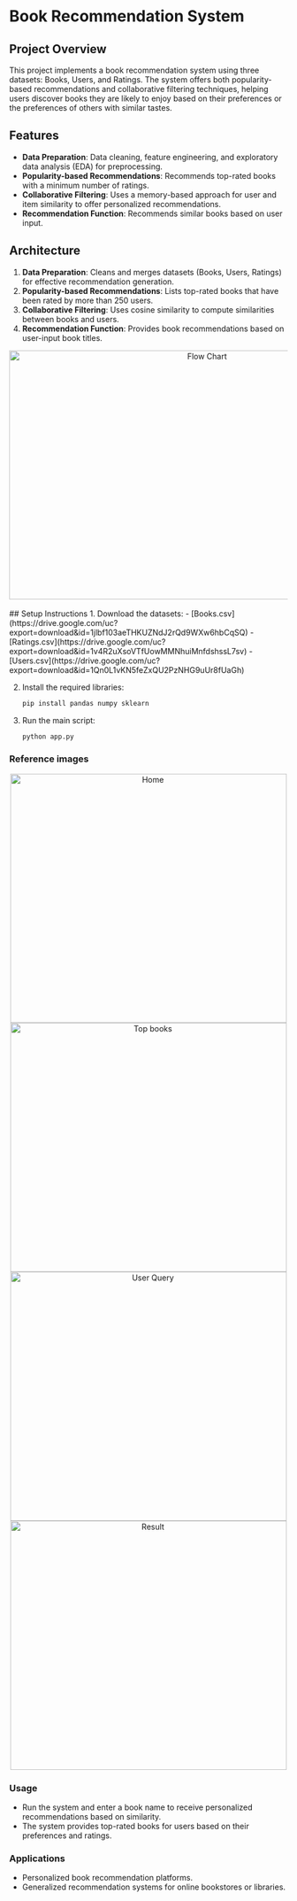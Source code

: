 # Book Recommendation System

## Project Overview
This project implements a book recommendation system using three datasets: Books, Users, and Ratings. The system offers both popularity-based recommendations and collaborative filtering techniques, helping users discover books they are likely to enjoy based on their preferences or the preferences of others with similar tastes.

## Features
- **Data Preparation**: Data cleaning, feature engineering, and exploratory data analysis (EDA) for preprocessing.
- **Popularity-based Recommendations**: Recommends top-rated books with a minimum number of ratings.
- **Collaborative Filtering**: Uses a memory-based approach for user and item similarity to offer personalized recommendations.
- **Recommendation Function**: Recommends similar books based on user input.
  
## Architecture
1. **Data Preparation**: Cleans and merges datasets (Books, Users, Ratings) for effective recommendation generation.
2. **Popularity-based Recommendations**: Lists top-rated books that have been rated by more than 250 users.
3. **Collaborative Filtering**: Uses cosine similarity to compute similarities between books and users.
4. **Recommendation Function**: Provides book recommendations based on user-input book titles.
<div align="center">
  <img src="https://github.com/user-attachments/assets/18d04e6b-e607-44d5-8f44-7d4d3e09e171" alt="Flow Chart" width="700" height="450">
</div>
<br>
## Setup Instructions
1. Download the datasets:
   - [Books.csv](https://drive.google.com/uc?export=download&id=1jlbf103aeTHKUZNdJ2rQd9WXw6hbCqSQ)
   - [Ratings.csv](https://drive.google.com/uc?export=download&id=1v4R2uXsoVTfUowMMNhuiMnfdshssL7sv)
   - [Users.csv](https://drive.google.com/uc?export=download&id=1Qn0L1vKN5feZxQU2PzNHG9uUr8fUaGh)

2. Install the required libraries:
   ```bash
   pip install pandas numpy sklearn
3. Run the main script:
   ```bash
   python app.py
### Reference images  
<div align="center">
  <img src="https://github.com/user-attachments/assets/0d35f734-b630-4f8d-949e-4740b0a3da6c" alt="Home" width="500" height="450">
  <img src="https://github.com/user-attachments/assets/bc0a5880-cfdf-40e3-bf52-8f3c4593344d" alt="Top books" width="500" height="450">
</div>
<div align="center">
  <img src="https://github.com/user-attachments/assets/bf917af8-3321-4179-b64e-97385ff22d47" alt="User Query" width="500" height="450">
  <img src="https://github.com/user-attachments/assets/ee4a730f-30b9-47e4-8b15-7b44dcb54624" alt="Result" width="500" height="450">
</div>

### Usage
- Run the system and enter a book name to receive personalized recommendations based on similarity.
- The system provides top-rated books for users based on their preferences and ratings.

### Applications
- Personalized book recommendation platforms.
- Generalized recommendation systems for online bookstores or libraries.
